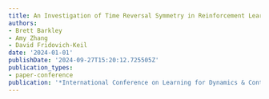 ```yaml
---
title: An Investigation of Time Reversal Symmetry in Reinforcement Learning
authors:
- Brett Barkley
- Amy Zhang
- David Fridovich-Keil
date: '2024-01-01'
publishDate: '2024-09-27T15:20:12.725505Z'
publication_types:
- paper-conference
publication: '*International Conference on Learning for Dynamics & Control (L4DC)*'
---
```

